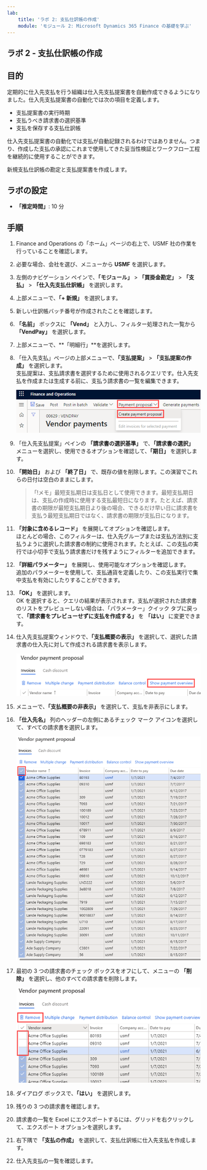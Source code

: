 ```yaml
---
lab:
    title: 'ラボ 2: 支払仕訳帳の作成'
    module: 'モジュール 2: Microsoft Dynamics 365 Finance の基礎を学ぶ'
---
```


## ラボ 2 - 支払仕訳帳の作成

## 目的

定期的に仕入先支払を行う組織は仕入先支払提案書を自動作成できるようになりました。仕入先支払提案書の自動化では次の項目を定義します。

- 支払提案書の実行時期
- 支払うべき請求書の選択基準
- 支払を保存する支払仕訳帳

仕入先支払提案書の自動化では支払が自動記録されるわけではありません。つまり、作成した支払の承認にこれまで使用してきた妥当性検証とワークフロー工程を継続的に使用することができます。

新規支払仕訳帳の勘定と支払提案書を作成します。

## ラボの設定

   - **「推定時間」**: 10 分

## 手順

1. Finance and Operations の「ホーム」ページの右上で、USMF 社の作業を行っていることを確認します。

1. 必要な場合、会社を選び、メニューから **USMF** を選択します。

1. 左側のナビゲーション ペインで、**「モジュール」** > **「買掛金勘定」** > **「支払」** > **「仕入先支払仕訳帳」** を選択します。

1. 上部メニューで、**「+ 新規」** を選択します。

1. 新しい仕訳帳バッチ番号が作成されたことを確認します。

1. **「名前」** ボックスに **「Vend」** と入力し、フィルター処理された一覧から **「VendPay」** を選択します。

1. 上部メニューで、**「明細行」**を選択します。

1. 「仕入先支払」ページの上部メニューで、**「支払提案」** > **「支払提案の作成」** を選択します。  
    支払提案は、支払請求書を選択するために使用されるクエリです。仕入先支払を作成または生成する前に、支払う請求書の一覧を編集できます。

    ![支払提案と支払提案の作成が強調表示された「仕入先支払」ページを表示したスクリーンショット](./media/lp2-m4-vendor-payment-proposal.png)

1. 「仕入先支払提案」ペインの **「請求書の選択基準」** で、**「請求書の選択」** メニューを選択し、使用できるオプションを確認して、**「期日」** を選択します。

1. **「開始日」** および **「終了日」** で、既存の値を削除します。この演習でこれらの日付は空白のままにします。

    >「!メモ」最短支払期日は支払日として使用できます。最短支払期日は、支払の作成時に使用する支払最短日になります。たとえば、請求書の期限が最短支払期日より後の場合、できるだけ早い日に請求書を支払う最短支払期日ではなく、請求書の期限が支払日になります。

1. **「対象に含めるレコード」** を展開してオプションを確認します。  
    ほとんどの場合、このフィルターは、仕入先グループまたは支払方法別に支払うように選択した請求書の制約に使用されます。たとえば、この支払の実行では小切手で支払う請求書だけを残すようにフィルターを追加できます。

1. **「詳細パラメーター」** を展開し、使用可能なオプションを確認します。  
    追加のパラメーターを使用して、支払通貨を定義したり、この支払実行で集中支払を有効にしたりすることができます。

1. **「OK」** を選択します。  
    OK を選択すると、クエリの結果が表示されます。支払が選択された請求書のリストをプレビューしない場合は、「パラメーター」クイック タブに戻って、**「請求書をプレビューせずに支払を作成する」** を **「はい」** に変更できます。

1. 仕入先支払提案ウィンドウで、**「支払概要の表示」** を選択して、選択した請求書の仕入先に対して作成される請求書を表示します。

    ![支払概要の表示メニューが強調表示された仕入先支払提案を表示したスクリーンショット](./media/lp2-m4-vendor-payment-proposal-complete-query.png)

1. メニューで、**「支払概要の非表示」** を選択して、支払を非表示にします。

1. **「仕入先名」** 列のヘッダーの左側にあるチェック マーク アイコンを選択して、すべての請求書を選択します。

    ![すべての請求書の選択を表示しているスクリーンショット](./media/lp2-m4-vendor-payment-proposal-select-all.png)

1. 最初の 3 つの請求書のチェック ボックスをオフにして、メニューの **「削除」** を選択し、他のすべての請求書を削除します。

    ![「仕入先支払提案書」ページに選択した品目と削除メニューのオプションが強調表示されているスクリーンショット](./media/lp2-m4-vendor-payment-proposal-remove-selected-invoices.png)

1. ダイアログ ボックスで、**「はい」** を選択します。

1. 残りの 3 つの請求書を確認します。

1. 請求書の一覧を Excel にエクスポートするには、グリッドを右クリックして、エクスポート オプションを選択します。

1. 右下隅で **「支払の作成」** を選択して、支払仕訳帳に仕入先支払を作成します。

1. 仕入先支払の一覧を確認します。
